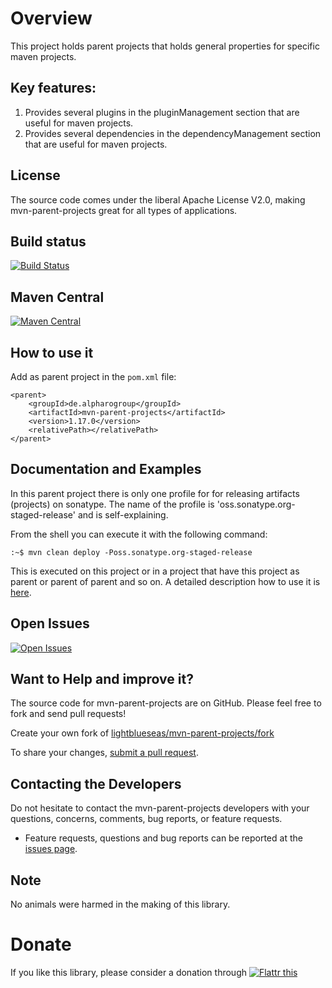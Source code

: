 # Overview

This project holds parent projects that holds general properties for specific maven projects.

## Key features:

1. Provides several plugins in the pluginManagement section that are useful for maven projects.
2. Provides several dependencies in the dependencyManagement section that are useful for maven projects.

## License

The source code comes under the liberal Apache License V2.0, making mvn-parent-projects great for all types of  applications.

## Build status
[![Build Status](https://travis-ci.org/lightblueseas/mvn-parent-projects.svg?branch=master)](https://travis-ci.org/lightblueseas/mvn-parent-projects)

## Maven Central

[![Maven Central](https://maven-badges.herokuapp.com/maven-central/de.alpharogroup/mvn-parent-projects/badge.svg)](https://maven-badges.herokuapp.com/maven-central/de.alpharogroup/mvn-parent-projects)

## How to use it

Add as parent project in the `pom.xml` file:

	<parent>
		<groupId>de.alpharogroup</groupId>
		<artifactId>mvn-parent-projects</artifactId>
		<version>1.17.0</version>
		<relativePath></relativePath>
	</parent>	

## Documentation and Examples

In this parent project there is only one profile for for releasing artifacts (projects) on sonatype. The name of the profile is 'oss.sonatype.org-staged-release' and is self-explaining.

From the shell you can execute it with the following command:
```shell
:~$ mvn clean deploy -Poss.sonatype.org-staged-release
```
This is executed on this project or in a project that have this project as parent or parent of parent and so on. A detailed description how to use it is [here](https://github.com/lightblueseas/mvn-parent-projects/issues/2).

## Open Issues
[![Open Issues](https://img.shields.io/github/issues/lightblueseas/mvn-parent-projects.svg?style=flat)](https://github.com/lightblueseas/mvn-parent-projects/issues) 

## Want to Help and improve it? ###

The source code for mvn-parent-projects are on GitHub. Please feel free to fork and send pull requests!

Create your own fork of [lightblueseas/mvn-parent-projects/fork](https://github.com/lightblueseas/mvn-parent-projects/fork)

To share your changes, [submit a pull request](https://github.com/lightblueseas/mvn-parent-projects/pull/new/develop).

## Contacting the Developers

Do not hesitate to contact the mvn-parent-projects developers with your questions, concerns, comments, bug reports, or feature requests.
- Feature requests, questions and bug reports can be reported at the [issues page](https://github.com/lightblueseas/mvn-parent-projects/issues).

## Note

No animals were harmed in the making of this library.

# Donate

If you like this library, please consider a donation through 
<a href="https://flattr.com/submit/auto?fid=r7vp62&url=https%3A%2F%2Fgithub.com%2Flightblueseas%2Fmvn-parent-projects" target="_blank">
<img src="http://button.flattr.com/flattr-badge-large.png" alt="Flattr this" title="Flattr this" border="0">
</a>

